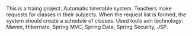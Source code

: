 This is a traing project. Automatic timetable system. Teachers make requests for classes in their subjects. When the request list is formed, the system should create a schedule of classes.
Used tools adn technology: Maven, Hibernate, Spring MVC, Spring Data, Spring Security, JSP.
